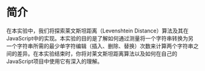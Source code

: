 # 简介

在本实验中，我们将探索莱文斯坦距离（Levenshtein Distance）算法及其在JavaScript中的实现。本实验的目的是了解如何通过测量将一个字符串转换为另一个字符串所需的最少单字符编辑（插入、删除、替换）次数来计算两个字符串之间的差异。在本实验结束时，你将对莱文斯坦距离算法以及如何在自己的JavaScript项目中使用它有深入的理解。

